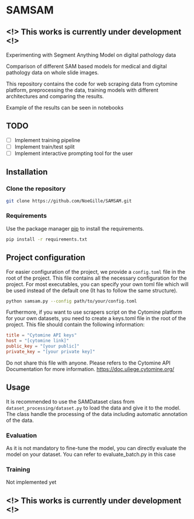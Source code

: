 # SAMSAM

## <!> This works is currently under development <!>

Experimenting with Segment Anything Model on digital pathology data

Comparison of different SAM based models for medical and digital pathology data on whole slide images.

This repository contains the code for web scraping data from cytomine platform, preprocessing the data, training models with different architectures and comparing the results.

Example of the results can be seen in notebooks

## TODO
- [ ] Implement training pipeline
- [ ] Implement train/test split
- [ ] Implement interactive prompting tool for the user

## Installation

### Clone the repository

```bash
git clone https://github.com/NoeGille/SAMSAM.git
```

### Requirements

Use the package manager [pip](https://pip.pypa.io/en/stable/) to install the requirements.

```bash
pip install -r requirements.txt
```

## Project configuration

For easier configuration of the project, we provide a `config.toml` file in the root of the project. This file contains all the necessary configuration for the project.
For most executables, you can specify your own toml file which will be used instead of the default one (It has to follow the same structure).
```bash
python samsam.py --config path/to/your/config.toml
```

Furthermore, if you want to use scrapers script on the Cytomine platform for your own datasets, you need to create a keys.toml file in the root of the project. This file should contain the following information:
```toml
title = "Cytomine API keys"
host = "[cytomine link]"
public_key = "[your public]"
private_key = "[your private key]"
```
Do not share this file with anyone.
Please refers to the Cytomine API Documentation for more information. https://doc.uliege.cytomine.org/

## Usage

It is recommended to use the SAMDataset class from `dataset_processing/dataset.py` to load the data and give it to the model. The class handle the processing of the data including automatic annotation of the data.

### Evaluation

As it is not mandatory to fine-tune the model, you can directly evaluate the model on your dataset. You can refer to evaluate_batch.py in this case

### Training

Not implemented yet

## <!> This works is currently under development <!>
